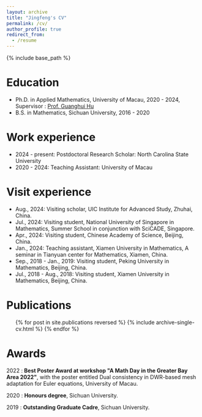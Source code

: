 ```yaml
---
layout: archive
title: "Jingfeng's CV"
permalink: /cv/
author_profile: true
redirect_from:
  - /resume
---
```

{% include base_path %}

Education
=========

* Ph.D. in Applied Mathematics, University of Macau, 2020 - 2024, Supervisor : [Prof. Guanghui Hu](https://ghhu.github.io)
* B.S. in Mathematics, Sichuan University, 2016 - 2020

Work experience
===============

* 2024 - present: Postdoctoral Research Scholar: North Carolina State University
* 2020 - 2024: Teaching Assistant: University of Macau

Visit experience
================

* Aug., 2024: Visiting scholar, UIC Institute for Advanced Study, Zhuhai, China.
* Jul., 2024: Visiting student, National University of Singapore in Mathematics, Summer School in conjunction with SciCADE, Singapore.
* Apr., 2024: Visiting student, Chinese Academy of Science, Beijing, China.
* Jan., 2024: Teaching assistant, Xiamen University in Mathematics,
  A seminar in Tianyuan center for Mathematics, Xiamen, China.
* Sep., 2018 - Jan., 2019: Visiting student, Peking University in Mathematics, Beijing, China.
* Jul., 2018 - Aug., 2018: Visiting student, Xiamen University in Mathematics, Beijing, China.

Publications
============

<ul>{% for post in site.publications reversed %}
    {% include archive-single-cv.html %}
  {% endfor %}</ul>

# Awards

2022 : **Best Poster Award at workshop "A Math Day in the Greater Bay Area 2022"**, with the poster entitled Dual consistency in DWR-based mesh adaptation for Euler equations, University of Macau.

2020 : **Honours degree**, Sichuan University.

2019 : **Outstanding Graduate Cadre**, Sichuan University.
